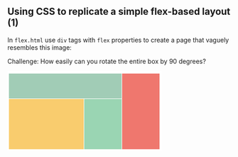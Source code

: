 ## Using CSS to replicate a simple flex-based layout (1)

In `flex.html` use `div` tags with `flex` properties to create a page that vaguely resembles this image:

Challenge: How easily can you rotate the entire box by 90 degrees?

![](./spec.PNG)
